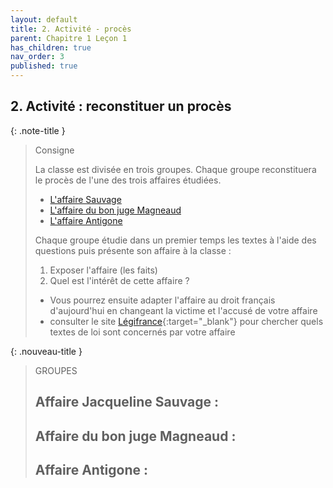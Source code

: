```yaml
---
layout: default
title: 2. Activité - procès
parent: Chapitre 1 Leçon 1
has_children: true
nav_order: 3
published: true
---
```

## 2. Activité : reconstituer un procès

{: .note-title }
> Consigne
>
> La classe est divisée en trois groupes. Chaque groupe reconstituera le procès de l'une des trois affaires étudiées.
>- [L'affaire Sauvage](../Leçon%201/L1-1-sauvage.html)
>- [L'affaire du bon juge Magneaud](../Leçon%201/L1-1-magnaud.html)
>- [L'affaire Antigone](../Leçon%201/L1-1-antigone.html)
>
> Chaque groupe étudie dans un premier temps les textes à l'aide des questions puis présente son affaire à la classe :
>1. Exposer l'affaire (les faits)
>2. Quel est l'intérêt de cette affaire ?
>
> - Vous pourrez ensuite adapter l'affaire au droit français d'aujourd'hui en changeant la victime et l'accusé de votre affaire
> - consulter le site [Légifrance](https://www.legifrance.gouv.fr/){:target="_blank"} pour chercher quels textes de loi sont concernés par votre affaire

{: .nouveau-title }
> GROUPES
>
> **Affaire Jacqueline Sauvage :**
>- 
>
> **Affaire du bon juge Magneaud :**
>- 
>
> **Affaire Antigone :**
> - 

